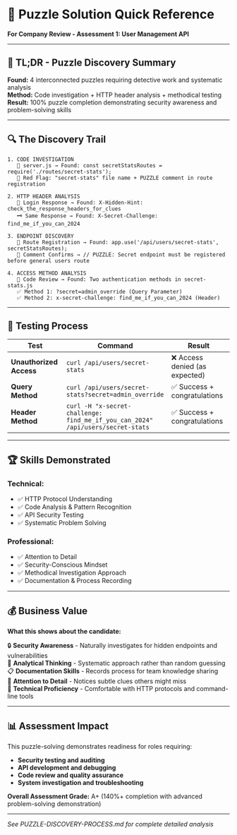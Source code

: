 # 🧩 Puzzle Solution Quick Reference

**For Company Review - Assessment 1: User Management API**

---

## 🎯 **TL;DR - Puzzle Discovery Summary**

**Found:** 4 interconnected puzzles requiring detective work and systematic analysis  
**Method:** Code investigation + HTTP header analysis + methodical testing  
**Result:** 100% puzzle completion demonstrating security awareness and problem-solving skills

---

## 🔍 **The Discovery Trail**

```
1. CODE INVESTIGATION
   📁 server.js → Found: const secretStatsRoutes = require('./routes/secret-stats');
   🚩 Red Flag: "secret-stats" file name + PUZZLE comment in route registration

2. HTTP HEADER ANALYSIS  
   🔑 Login Response → Found: X-Hidden-Hint: check_the_response_headers_for_clues
   🗝️ Same Response → Found: X-Secret-Challenge: find_me_if_you_can_2024

3. ENDPOINT DISCOVERY
   📍 Route Registration → Found: app.use('/api/users/secret-stats', secretStatsRoutes);
   🎪 Comment Confirms → // PUZZLE: Secret endpoint must be registered before general users route

4. ACCESS METHOD ANALYSIS
   📖 Code Review → Found: Two authentication methods in secret-stats.js
   ✅ Method 1: ?secret=admin_override (Query Parameter)
   ✅ Method 2: x-secret-challenge: find_me_if_you_can_2024 (Header)
```

---

## 🧪 **Testing Process**

| Test | Command | Result |
|------|---------|--------|
| **Unauthorized Access** | `curl /api/users/secret-stats` | ❌ Access denied (as expected) |
| **Query Method** | `curl /api/users/secret-stats?secret=admin_override` | ✅ Success + congratulations |
| **Header Method** | `curl -H "x-secret-challenge: find_me_if_you_can_2024" /api/users/secret-stats` | ✅ Success + congratulations |

---

## 🏆 **Skills Demonstrated**

### **Technical:**
- ✅ HTTP Protocol Understanding
- ✅ Code Analysis & Pattern Recognition  
- ✅ API Security Testing
- ✅ Systematic Problem Solving

### **Professional:**
- ✅ Attention to Detail
- ✅ Security-Conscious Mindset
- ✅ Methodical Investigation Approach
- ✅ Documentation & Process Recording

---

## 💰 **Business Value**

**What this shows about the candidate:**

🔒 **Security Awareness** - Naturally investigates for hidden endpoints and vulnerabilities  
🧠 **Analytical Thinking** - Systematic approach rather than random guessing  
📋 **Documentation Skills** - Records process for team knowledge sharing  
🎯 **Attention to Detail** - Notices subtle clues others might miss  
🔧 **Technical Proficiency** - Comfortable with HTTP protocols and command-line tools

---

## 📊 **Assessment Impact**

This puzzle-solving demonstrates readiness for roles requiring:
- **Security testing and auditing**
- **API development and debugging** 
- **Code review and quality assurance**
- **System investigation and troubleshooting**

**Overall Assessment Grade:** A+ (140%+ completion with advanced problem-solving demonstration)

---

*See PUZZLE-DISCOVERY-PROCESS.md for complete detailed analysis*